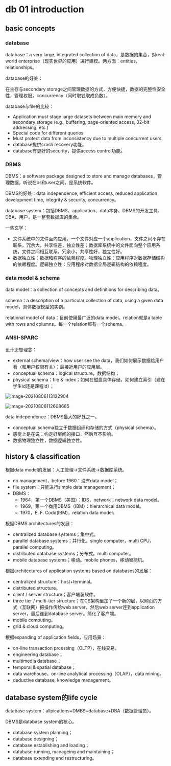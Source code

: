 # db 01 introduction

## basic concepts

### database

database：a very large, integrated collection of data，是数据的集合，对real-world enterprise（现实世界的应用）进行建模。两方面：entities，relationships。

database的好处：

在主存与secondary storage之间管理数据的方式，方便快捷，数据的完整性安全性，管理权限，concurrency（同时取钱取成负数）。

database与file的比较：

- Application must stage large datasets between main memory and secondary storage (e.g., buffering, page-oriented access, 32-bit addressing, etc.) 
- Special code for different queries
- Must protect data from inconsistency due to multiple concurrent users
- database提供crash recovery功能。
- database有更好的security，提供access control功能。

### DBMS

DBMS：a software package designed to store and manage databases，管理数据，听说在os和user之间，是系统软件。

DBMS的好处：data independence, efficient access, reduced application development time, integrity & security, concurrency。

database system：包括DBMS、application、data本身、DBMS的开发工具、DBA、用户，是一整套数据库的集合。

一些玄学：

- 文件系统中的文件面向应用，一个文件对应一个application，文件之间不存在联系，冗余大，共享性差，独立性差；数据库系统中的文件面向整个应用系统，文件之间相互联系，冗余小，共享性好，独立性好。
- 数据独立性：数据和程序的依赖程度。物理独立性：应用程序对数据存储结构的依赖程度。逻辑独立性：应用程序对数据全局逻辑结构的依赖程度。

### data model & schema

data model：a collection of concepts and definitions for describing data。

schema：a description of a particular collection of data, using a given data model，具体数据模型的实例。

relational model of data：目前使用最广泛的data model。relation就是a table with rows and columns。每一个relation都有一个schema。

### ANSI-SPARC

设计思想理念：

- external schema/view：how user see the data，我们如何展示数据给用户看（和用户权限有关）；最接近用户的应用层。
- conceptual schema：logical structure，数据结构；
- physical schema：file & index；如何在磁盘具体存储，如何建立索引（建在学生id还是课程id）；

![image-20210806113122904](.\..\..\typora-user-images\image-20210806113122904.png)

![image-20210806112608685](.\..\..\typora-user-images\image-20210806112608685.png)

data independence：DBMS最大的好处之一。

- conceptual schema独立于数据组织和存储的方式（physical schema）。
- 感觉上是在说：约定好层间的接口，然后互不影响。
- 数据物理独立性，数据逻辑独立性。

## history & classification

根据data model的发展：人工管理→文件系统→数据库系统。

- no management，before 1960：没有data model；
- file system：只能进行simple data management；
- DBMS：
  - 1964，第一个DBMS（美国）：IDS，network；network data model。
  - 1969，第一个商用DBMS（IBM）：hierarchical data model。
  - 1970，E. F. Codd(IBM)，relation data model。

根据DBMS architectures的发展：

- centralized database systems；集中式。
- parallel database systems；并行化。single computer，multi CPU，parallel computing。
- distributed database systems；分布式。multi computer。
- mobile database systems；移动。mobile phones，移动智能机。

根据architectures of application systems based on databases的发展：

- centralized structure：host+terminal。
- distributed structure。
- client / server structure；客户端装软件。
- three tier / multi-tier structure；在CS架构里加了一个新的层，以网页的方式（互联网）把操作传给web server，然后web server连到application server，最后连到database server。简化了客户端。
- mobile computing。
- grid & cloud computing。

根据expanding of application fields，应用场景：

- on-line transaction prcessing（OLTP），在线交易。
- engineering database；
- multimedia database；
- temporal & spatial database；
- data warehouse，on-line analytical processing（OLAP），data mining。
- deductive database, knowledge management。

## database system的life cycle

database system：allpications+DMBS+database+DBA（数据管理员）。

DBMS是database system的核心。

- database system planning；
- database designing；
- database establishing and loading；
- database running, manageing and maintaining；
- database extending and restructuring。

